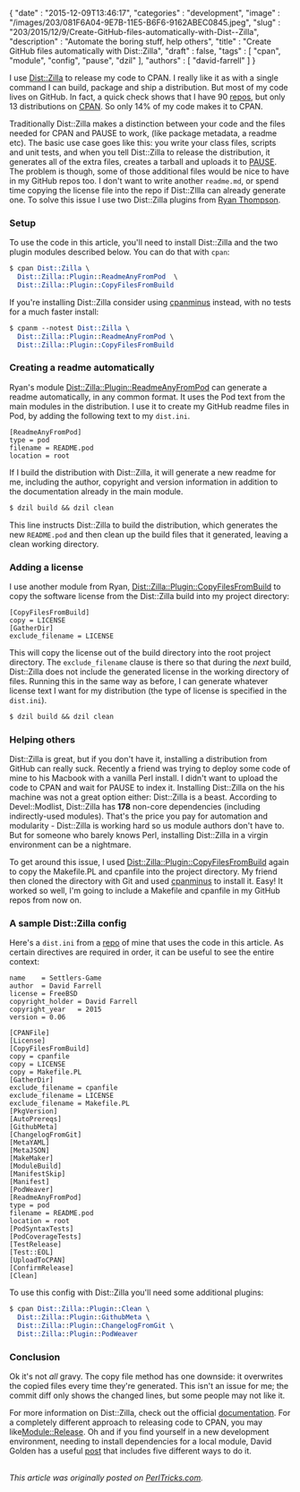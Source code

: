 {
   "date" : "2015-12-09T13:46:17",
   "categories" : "development",
   "image" : "/images/203/081F6A04-9E7B-11E5-B6F6-9162ABEC0845.jpeg",
   "slug" : "203/2015/12/9/Create-GitHub-files-automatically-with-Dist--Zilla",
   "description" : "Automate the boring stuff, help others",
   "title" : "Create GitHub files automatically with Dist::Zilla",
   "draft" : false,
   "tags" : [
      "cpan",
      "module",
      "config",
      "pause",
      "dzil"
   ],
   "authors" : [
      "david-farrell"
   ]
}


I use [Dist::Zilla](https://metacpan.org/pod/Dist::Zilla) to release my code to CPAN. I really like it as with a single command I can build, package and ship a distribution. But most of my code lives on GitHub. In fact, a quick check shows that I have 90 [repos](https://github.com/dnmfarrell), but only 13 distributions on [CPAN](https://metacpan.org/author/DFARRELL). So only 14% of my code makes it to CPAN.

Traditionally Dist::Zilla makes a distinction between your code and the files needed for CPAN and PAUSE to work, (like package metadata, a readme etc). The basic use case goes like this: you write your class files, scripts and unit tests, and when you tell Dist::Zilla to release the distribution, it generates all of the extra files, creates a tarball and uploads it to [PAUSE](https://pause.perl.org/pause/query). The problem is though, some of those additional files would be nice to have in my GitHub repos too. I don't want to write another `readme.md`, or spend time copying the license file into the repo if Dist::ZIlla can already generate one. To solve this issue I use two Dist::Zilla plugins from [Ryan Thompson](https://metacpan.org/author/RTHOMPSON).

### Setup

To use the code in this article, you'll need to install Dist::Zilla and the two plugin modules described below. You can do that with `cpan`:

```perl
$ cpan Dist::Zilla \
  Dist::Zilla::Plugin::ReadmeAnyFromPod  \
  Dist::Zilla::Plugin::CopyFilesFromBuild
```

If you're installing Dist::Zilla consider using [cpanminus](https://metacpan.org/pod/App::cpanminus) instead, with no tests for a much faster install:

```perl
$ cpanm --notest Dist::Zilla \ 
  Dist::Zilla::Plugin::ReadmeAnyFromPod \
  Dist::Zilla::Plugin::CopyFilesFromBuild
```

### Creating a readme automatically

Ryan's module [Dist::Zilla::Plugin::ReadmeAnyFromPod](https://metacpan.org/pod/Dist::Zilla::Plugin::ReadmeAnyFromPod) can generate a readme automatically, in any common format. It uses the Pod text from the main modules in the distribution. I use it to create my GitHub readme files in Pod, by adding the following text to my `dist.ini`.

    [ReadmeAnyFromPod]
    type = pod 
    filename = README.pod
    location = root

If I build the distribution with Dist::Zilla, it will generate a new readme for me, including the author, copyright and version information in addition to the documentation already in the main module.

```perl
$ dzil build && dzil clean
```

This line instructs Dist::Zilla to build the distribution, which generates the new `README.pod` and then clean up the build files that it generated, leaving a clean working directory.

### Adding a license

I use another module from Ryan, [Dist::Zilla::Plugin::CopyFilesFromBuild](https://metacpan.org/pod/Dist::Zilla::Plugin::CopyFilesFromBuild) to copy the software license from the Dist::Zilla build into my project directory:

    [CopyFilesFromBuild]
    copy = LICENSE
    [GatherDir]
    exclude_filename = LICENSE

This will copy the license out of the build directory into the root project directory. The `exclude_filename` clause is there so that during the *next* build, Dist::Zilla does not include the generated license in the working directory of files. Running this in the same way as before, I can generate whatever license text I want for my distribution (the type of license is specified in the `dist.ini`).

```perl
$ dzil build && dzil clean
```

### Helping others

Dist::Zilla is great, but if you don't have it, installing a distribution from GitHub can really suck. Recently a friend was trying to deploy some code of mine to his Macbook with a vanilla Perl install. I didn't want to upload the code to CPAN and wait for PAUSE to index it. Installing Dist::Zilla on the his machine was not a great option either: Dist::Zilla is a beast. According to Devel::Modlist, Dist::Zilla has **178** non-core dependencies (including indirectly-used modules). That's the price you pay for automation and modularity - Dist::Zilla is working hard so us module authors don't have to. But for someone who barely knows Perl, installing Dist::Zilla in a virgin environment can be a nightmare.

To get around this issue, I used [Dist::Zilla::Plugin::CopyFilesFromBuild](https://metacpan.org/pod/Dist::Zilla::Plugin::CopyFilesFromBuild) again to copy the Makefile.PL and cpanfile into the project directory. My friend then cloned the directory with Git and used [cpanminus](https://metacpan.org/pod/App::cpanminus) to install it. Easy! It worked so well, I'm going to include a Makefile and cpanfile in my GitHub repos from now on.

### A sample Dist::Zilla config

Here's a `dist.ini` from a [repo](https://github.com/dnmfarrell/Settlers-Game) of mine that uses the code in this article. As certain directives are required in order, it can be useful to see the entire context:

    name    = Settlers-Game
    author  = David Farrell 
    license = FreeBSD
    copyright_holder = David Farrell
    copyright_year   = 2015
    version = 0.06

    [CPANFile]
    [License]
    [CopyFilesFromBuild]
    copy = cpanfile
    copy = LICENSE
    copy = Makefile.PL
    [GatherDir]
    exclude_filename = cpanfile
    exclude_filename = LICENSE
    exclude_filename = Makefile.PL
    [PkgVersion]
    [AutoPrereqs]
    [GithubMeta]
    [ChangelogFromGit]
    [MetaYAML]
    [MetaJSON]
    [MakeMaker]
    [ModuleBuild]
    [ManifestSkip]
    [Manifest]
    [PodWeaver]
    [ReadmeAnyFromPod]
    type = pod
    filename = README.pod
    location = root
    [PodSyntaxTests]
    [PodCoverageTests]
    [TestRelease]
    [Test::EOL]
    [UploadToCPAN]
    [ConfirmRelease]
    [Clean]

To use this config with Dist::Zilla you'll need some additional plugins:

```perl
$ cpan Dist::Zilla::Plugin::Clean \
  Dist::Zilla::Plugin::GithubMeta \
  Dist::Zilla::Plugin::ChangelogFromGit \
  Dist::Zilla::Plugin::PodWeaver
```

### Conclusion

Ok it's not *all* gravy. The copy file method has one downside: it overwrites the copied files every time they're generated. This isn't an issue for me; the commit diff only shows the changed lines, but some people may not like it.

For more information on Dist::Zilla, check out the official [documentation](http://dzil.org/tutorial/contents.html). For a completely different approach to releasing code to CPAN, you may like[Module::Release](https://metacpan.org/pod/%20Module::Release). Oh and if you find yourself in a new development environment, needing to install dependencies for a local module, David Golden has a useful [post](http://www.dagolden.com/index.php/1528/five-ways-to-install-modules-prereqs-by-hand/) that includes five different ways to do it.

\
*This article was originally posted on [PerlTricks.com](http://perltricks.com).*
